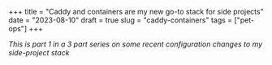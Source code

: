 +++
title = "Caddy and containers are my new go-to stack for side projects"
date = "2023-08-10"
draft = true
slug = "caddy-containers"
tags = ["pet-ops"]
+++


_This is part 1 in a 3 part series on some recent configuration changes to my side-project stack_
